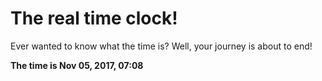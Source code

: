 # The real time clock!

Ever wanted to know what the time is? Well, your journey is about to end!

**The time is Nov 05, 2017, 07:08**